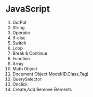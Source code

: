 # JavaScript

1.   OutPut
2.   String
3.   Operator
4.   If-else
5.   Switch
6.   Loop
7.   Break & Continue
8.   Function
9.   Array
10.  Math Object
11.  Document Object Model(ID,Class,Tag)
12.  QuerySelector
13.  Onclick
14.  Create,Add,Remove Elements

